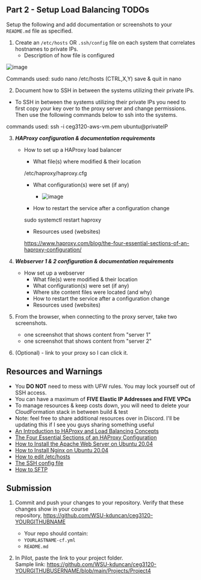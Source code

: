 
## Part 2 - Setup Load Balancing TODOs

Setup the following and add documentation or screenshots to your `README.md` file as specified.

1. Create an `/etc/hosts` OR `.ssh/config` file on each system that correlates hostnames to private IPs.
   - Description of how file is configured
   
![image](https://user-images.githubusercontent.com/77417309/158945321-4fdd60fd-6f3f-4dc3-a6c6-4796d67fb8bf.png)
  
Commands used: sudo nano /etc/hosts 
(CTRL,X,Y) save & quit in nano 

2. Document how to SSH in between the systems utilizing their private IPs.
- To SSH in between the systems utilizing their private IPs you need to first copy your key over to the proxy server and change permissions. Then use the following commands below to ssh into the systems. 

commands used: ssh -i ceg3120-aws-vm.pem ubuntu@privateIP 


3. **_HAProxy configuration & documentation requirements_**
   - How to set up a HAProxy load balancer
     - What file(s) where modified & their location  
      
      /etc/haproxy/haproxy.cfg

     - What configuration(s) were set (if any)
     
        - ![image](https://user-images.githubusercontent.com/77417309/159046435-fb068062-da05-4ee1-8f17-be6366df3a73.png)

     - How to restart the service after a configuration change
     
      sudo systemctl restart haproxy
     
     - Resources used (websites)
     
      https://www.haproxy.com/blog/the-four-essential-sections-of-an-haproxy-configuration/
         
4. **_Webserver 1 & 2 configuration & documentation requirements_**
   - How set up a webserver
     - What file(s) were modified & their location
     - What configuration(s) were set (if any)
     - Where site content files were located (and why)
     - How to restart the service after a configuration change
     - Resources used (websites)
5. From the browser, when connecting to the proxy server, take two screenshots.
   - one screenshot that shows content from "server 1"
   - one screenshot that shows content from "server 2"
6. (Optional) - link to your proxy so I can click it.

## Resources and Warnings

- You **DO NOT** need to mess with UFW rules. You may lock yourself out of SSH access.
- You can have a maximum of **FIVE Elastic IP Addresses and FIVE VPCs**
- To manage resources & keep costs down, you will need to delete your CloudFormation stack in between build & test
- Note: feel free to share additional resources over in Discord. I'll be updating this if I see you guys sharing something useful
- [An Introduction to HAProxy and Load Balancing Concepts](https://www.digitalocean.com/community/tutorials/an-introduction-to-haproxy-and-load-balancing-concepts)
- [The Four Essential Sections of an HAProxy Configuration](https://www.haproxy.com/blog/the-four-essential-sections-of-an-haproxy-configuration/)
- [How to Install the Apache Web Server on Ubuntu 20.04](https://www.digitalocean.com/community/tutorials/how-to-install-the-apache-web-server-on-ubuntu-20-04)
- [How to Install Nginx on Ubuntu 20.04](https://www.digitalocean.com/community/tutorials/how-to-install-nginx-on-ubuntu-20-04)
- [How to edit /etc/hosts](https://linuxize.com/post/how-to-edit-your-hosts-file/)
- [The SSH config file](https://linuxize.com/post/using-the-ssh-config-file/)
- [How to SFTP](https://www.digitalocean.com/community/tutorials/how-to-use-sftp-to-securely-transfer-files-with-a-remote-server)

## Submission

1. Commit and push your changes to your repository. Verify that these changes show in your course  
   repository, https://github.com/WSU-kduncan/ceg3120-YOURGITHUBNAME

   - Your repo should contain:
   - `YOURLASTNAME-cf.yml`
   - `README.md`

2. In Pilot, paste the link to your project folder.  
   Sample link: https://github.com/WSU-kduncan/ceg3120-YOURGITHUBUSERNAME/blob/main/Projects/Project4

